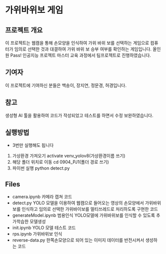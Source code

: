 # 가위바위보 게임 

## 프로젝트 개요
이 프로젝트는 웹캠을 통해 손모양을 인식하여 가위 바위 보를 선택하는 게임으로 컴퓨터가 임의로 선택한 것과 대결하여 가위 바위 보 승부 여부를 확인하는 게임입니다.
올인원 Pass! 인공지능 프로젝트 마스터 교육 과정에서 팀프로젝트로 진행하였습니다.

## 기여자
이 프로젝트에 기여하신 분들은 백송이, 장지연, 정문경, 허경입니다.

## 참고
생성형 AI 툴을 활용하여 코드가 작성되었고 테스트를 하면서 수정 보완하였습니다.

## 실행방법
- 3번만 실행해도 됩니다
1. 가상환경 가져오기
activate venv_yolov8(가상환경이름 쓰기)
2. 해당 폴더 위치로 이동
cd 0904_PJ1(폴더 경로 쓰기)
3. 파이썬 실행
python detect.py


## Files
- camera.ipynb
  카메라 캡쳐 코드
- detect.py
  YOLO 모델을 이용하여 웹캠으로 들어오는 영상의 손모양에서 가위바위보를 인식하고 임의로 선택한 가위바이보를 멀티쓰레드로 처리하도록 구현한 코드
- generateModel.ipynb
  범용인식 YOLO모델에 가위바위보를 인식할 수 있도록 추가학습한 모델생성
- init.ipynb
  YOLO 모델 테스트 코드
- rps.ipynb
  가위바위보 인식
- reverse-data.py
  한쪽손모양으로 되어 있는 이미지 데이터를 반전시켜서 생성하는 코드
